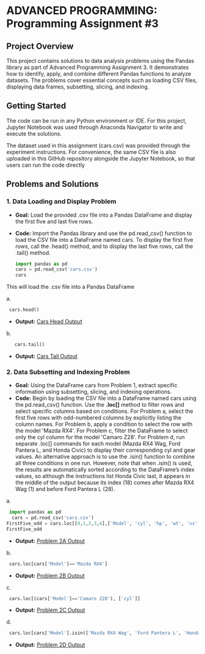 # ADVANCED PROGRAMMING: Programming Assignment #3

## Project Overview  
This project contains solutions to data analysis problems using the Pandas library as part of Advanced Programming Assignment 3.
It demonstrates how to identify, apply, and combine different Pandas functions to analyze datasets.
The problems cover essential concepts such as loading CSV files, displaying data frames, subsetting, slicing, and indexing.

## Getting Started
The code can be run in any Python environment or IDE. For this project, Jupyter Notebook was used through Anaconda Navigator to write and execute the solutions.

The dataset used in this assignment (cars.csv) was provided through the experiment instructions.
For convenience, the same CSV file is also uploaded in this GitHub repository alongside the Jupyter Notebook, so that users can run the code directly

## Problems and Solutions

### 1. Data Loading and Display Problem
- **Goal:** Load the provided .csv file into a Pandas DataFrame and display the first five and last five rows.

- **Code:**  Import the Pandas library and use the pd.read_csv() function to load the CSV file into a DataFrame named cars. To display the first five rows, call the .head() method, and to display the last five rows, call the .tail() method.
  ```python
  import pandas as pd
  cars = pd.read_csv('cars.csv')
  cars

This will load the .csv file into a Pandas DataFrame

a.
  ```python
   cars.head()
```
- **Output:**
[Cars Head Output](FirstFive.png)

b.
```python
   cars.tail()
```
- **Output:**
[Cars Tail Output](LastFive.png)
      

 ### 2. Data Subsetting and Indexing Problem 
- **Goal:** Using the DataFrame cars from Problem 1, extract specific information using subsetting, slicing, and indexing operations.
- **Code:** Begin by loading the CSV file into a DataFrame named cars using the pd.read_csv() function. Use the **.loc[]** method to filter rows and select specific columns based on conditions. For Problem a, select the first five rows with odd-numbered columns by explicitly listing the column names. For Problem b, apply a condition to select the row with the model 'Mazda RX4'. For Problem c, filter the DataFrame to select only the cyl column for the model 'Camaro Z28'. For Problem d, run separate .loc[] commands for each model (Mazda RX4 Wag, Ford Pantera L, and Honda Civic) to display their corresponding cyl and gear values. An alternative approach is to use the .isin() function to combine all three conditions in one run. However, note that when .isin() is used, the results are automatically sorted according to the DataFrame’s index values, so although the instructions list Honda Civic last, it appears in the middle of the output because its index (18) comes after Mazda RX4 Wag (1) and before Ford Pantera L (28).

a.
  ```python
   import pandas as pd
    cars = pd.read_csv('cars.csv')
  FirstFive_odd = cars.loc[[0,1,2,3,4],['Model', 'cyl', 'hp', 'wt', 'vs', 'gear']]
  FirstFive_odd
  ```
  - **Output:**
[Problem 2A Output](Problem2A.png)

b.
  ```python
   cars.loc[cars['Model']=='Mazda RX4']
  ```
  - **Output:**
 [Problem 2B Output](Problem2B.png)

c.
  ```python
   cars.loc[(cars['Model']=='Camaro Z28'), ['cyl']]
  ```
  - **Output:**
 [Problem 2C Output](Problem2C.png)
  
d.
  ```python
   cars.loc[cars['Model'].isin(['Mazda RX4 Wag', 'Ford Pantera L', 'Honda Civic']), ['cyl', 'gear']]
  ```
  - **Output:**
 [Problem 2D Output](Problem2D.png)

